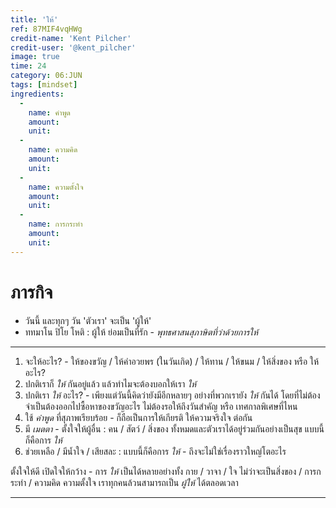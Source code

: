 ```yaml
---
title: 'ให้'
ref: 87MIF4vqHWg
credit-name: 'Kent Pilcher'
credit-user: '@kent_pilcher'
image: true
time: 24
category: 06:JUN
tags: [mindset]
ingredients:
  -
    name: คำพูด
    amount:
    unit:
  -
    name: ความคิด
    amount:
    unit:
  -
    name: ความตั้งใจ
    amount:
    unit:
  -
    name: การกระทำ
    amount:
    unit:
---
```


# ภารกิจ
 - วันนี้ และทุกๆ วัน 'ตัวเรา' จะเป็น 'ผู้ให้'
 - ททมาโน ปิโย โหติ : ผู้ให้ ย่อมเป็นที่รัก - *พุทธศาสนสุภาษิตที่ว่าด้วยการให้*

---

1. จะให้อะไร? - ให้ของขวัญ / ให้คำอวยพร (ในวันเกิด) / ให้ทาน / ให้ขนม / ให้สิ่งของ หรือ ให้อะไร?
2. ปกติเราก็ *ให้* กันอยู่แล้ว แล้วทำไมจะต้องบอกให้เรา *ให้*
3. ปกติเรา *ให้* อะไร? - เพียงแต่วันนี้คิดว่ายังมีอีกหลายๆ อย่างที่พวกเรายัง *ให้* กันได้ โดยที่ไม่ต้องจำเป็นต้องออกไปซื้อหาของขวัญอะไร ไม่ต้องรอให้ถึงวันสำคัญ หรือ เทศกาลพิเศษที่ไหน
4. ใช้ *คำพูด* ที่สุภาพเรียบร้อย - ก็ถือเป็นการให้เกียรติ ให้ความจริงใจ ต่อกัน
5. มี *เมตตา* - ตั้งใจให้ผู้อื่น : คน / สัตว์ / สิ่งของ ทั้งหมดและตัวเราได้อยู่ร่วมกันอย่างเป็นสุข แบบนี้ก็คือการ *ให้*
6. ช่วยเหลือ / มีน้ำใจ / เสียสละ : แบบนี้ก็คือการ *ให้* - ถึงจะไม่ใช่เรื่องราวใหญ่โตอะไร

ตั้งใจให้ดี เปิดใจให้กว้าง - การ *ให้* เป็นได้หลายอย่างทั้ง กาย / วาจา / ใจ ไม่ว่าจะเป็นสิ่งของ / การกระทำ / ความคิด ความตั้งใจ เราทุกคนล้วนสามารถเป็น *ผู้ให้* ได้ตลอดเวลา

---
